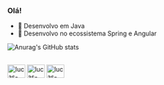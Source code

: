 ### Olá!


- 🌱 Desenvolvo em Java
- 🍃 Desenvolvo no ecossistema Spring e Angular



![Anurag's GitHub stats](https://github-readme-stats.vercel.app/api?username=leminhosdev&theme=prussian&show_icons=true)


<div style="display: inline_block"><br>
<img align="center" alt="lucas-Java" height="30" width="40" src="https://cdn.jsdelivr.net/gh/devicons/devicon/icons/java/java-original.svg">
<img align="center" alt="lucas-Java" height="30" width="40" src="https://cdn.jsdelivr.net/gh/devicons/devicon/icons/docker/docker-original.svg">
<img align="center" alt="lucas-Java" height="30" width="40" src="https://cdn.jsdelivr.net/gh/devicons/devicon/icons/spring/spring-original.svg">
</div>


